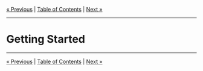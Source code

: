 [&laquo; Previous](/) | [Table of Contents](https://github.com/gbdrummer/symbiocss) | [Next &raquo;](/)

---

# Getting Started

---
[&laquo; Previous](/) | [Table of Contents](https://github.com/gbdrummer/symbiocss) | [Next &raquo;](/)
